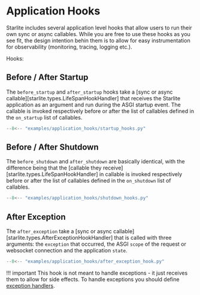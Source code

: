 # Application Hooks

Starlite includes several application level hooks that allow users to run their own sync or async callables. While you
are free to use these hooks as you see fit, the design intention behin them is to allow for easy instrumentation for
observability (monitoring, tracing, logging etc.).

Hooks:

## Before / After Startup

The `before_startup` and `after_startup` hooks take a [sync or async callable][starlite.types.LifeSpanHookHandler] that
receives the Starlite application as an argument and run during the ASGI startup event. The callable is invoked
respectively before or after the list of callables defined in the `on_startup` list of callables.

```py title="Before and After Startup Hooks"
--8<-- "examples/application_hooks/startup_hooks.py"
```

## Before / After Shutdown

The `before_shutdown` and `after_shutdown` are basically identical, with the difference being that the
[callable they receive][starlite.types.LifeSpanHookHandler] in callable is invoked respectively before or after the
list of callables defined in the `on_shutdown` list of callables.

```py title="Before and After Shutdown Hooks"
--8<-- "examples/application_hooks/shutdown_hooks.py"
```

## After Exception

The `after_exception` take a [sync or async callable][starlite.types.AfterExceptionHookHandler] that is called with
three arguments: the `exception` that occurred, the ASGI `scope` of the request or websocket connection and the
application `state`.

```py title="After Exception Hooks"
--8<-- "examples/application_hooks/after_exception_hook.py"
```

!!! important
    This hook is not meant to handle exceptions - it just receives them to allow for side effects.
    To handle exceptions you should define [exception handlers](../17-exceptions.md#exception-handling).
